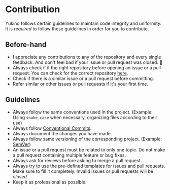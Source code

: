 # Contribution

Yukino follows certain guidelines to maintain code integrity and uniformity. It is _required_ to follow these guidelines in order for you to contribute.

## Before-hand

-   I appreciate any contributions to any of the repository and every single feedback. And don't feel bad if your issue or pull request was closed. 🙂
-   Always check if it the right repository before opening an issue or a pull request. You can check for the correct repository [here](./repos.md).
-   Check if there is a similar issue or a pull request before committing.
-   Refer similar or other issues or pull requests if it's your first time.

## Guidelines

-   Always follow the same conventions used in the project. (Example: Using `snake_case` when necessary, organizing files according to their use)
-   Always follow [Conventional Commits](https://www.conventionalcommits.org/en/v1.0.0/).
-   Always document the changes you have made.
-   Always follow same versioning of the corresponding project. (Example: [SemVer](http://semver.org/))
-   An issue or a pull request must be related to only one topic. Do not make a pull request containing multiple feature or bug fixes.
-   Always ask for reviews before asking to merge a pull request.
-   Always try to use the pre-defined templates for issues and pull requests. Make sure to fill it completely. Invalid issues or pull requests will be _closed_.
-   Keep it as professional as possible.
